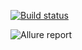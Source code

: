 [![Build status](https://ci.appveyor.com/api/projects/status/3x70jp8xe8apdjgj?svg=true)](https://ci.appveyor.com/project/Gala05/aqa-patterns-allure)

![Allure report](https://monosnap.com/image/YZQLE43WY9aGi1KnJANsQ0yG7TuHXL)
